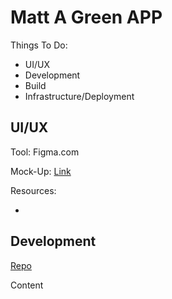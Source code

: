 # Matt A Green APP

Things To Do:

* UI/UX
* Development
* Build
* Infrastructure/Deployment



## UI/UX

Tool: Figma.com

Mock-Up: [Link](https://www.figma.com/file/J90s8nchRgAihWeikPDAZzXt/Matt-App?node-id=3%3A6)

Resources:

* 

## Development

[Repo](https://github.com/TYMG/matt-a-green-app)

Content 



